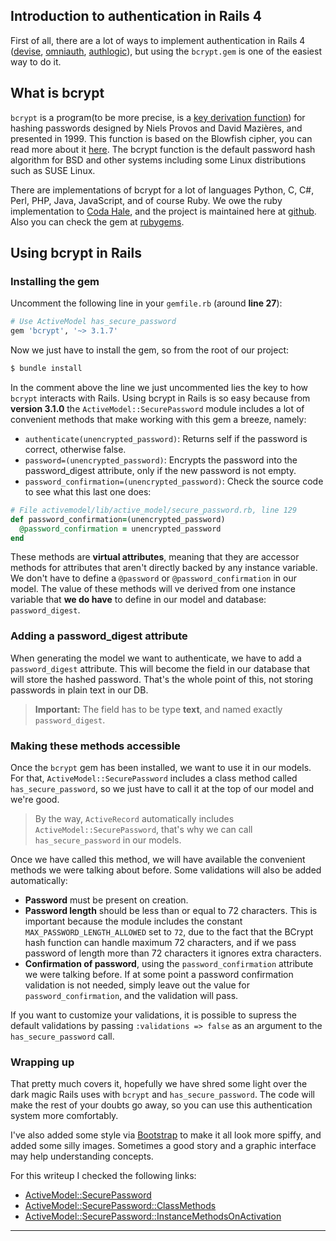 ## Introduction to authentication in Rails 4
First of all, there are a lot of ways to implement authentication in Rails 4 ([devise], [omniauth], [authlogic]), but using the `bcrypt.gem` is one of the easiest way to do it.

## What is bcrypt
`bcrypt` is a program(to be more precise, is a [key derivation function]) for hashing passwords designed by Niels Provos and David Mazières, and presented in 1999. This function is based on the Blowfish cipher, you can read more about it [here]. The bcrypt function is the default password hash algorithm for BSD and other systems including some Linux distributions such as SUSE Linux.

There are implementations of bcrypt for a lot of languages Python, C, C#, Perl, PHP, Java, JavaScript, and of course Ruby. We owe the ruby implementation to [Coda Hale], and the project is maintained here at [github]. Also you can check the gem at [rubygems].

## Using bcrypt in Rails

### Installing the gem
 Uncomment the following line in your `gemfile.rb` (around **line 27**):
```ruby
# Use ActiveModel has_secure_password
gem 'bcrypt', '~> 3.1.7'
```

Now we just have to install the gem, so from the root of our project:
```bash
$ bundle install
```
In the comment above the line we just uncommented lies the key to how `bcrypt` interacts with Rails. Using bcrypt in Rails is so easy because from **version 3.1.0** the `ActiveModel::SecurePassword` module includes a lot of convenient methods that make working with this gem a breeze, namely:

* `authenticate(unencrypted_password)`: Returns self if the password is correct, otherwise false.
* `password=(unencrypted_password)`: Encrypts the password into the password_digest attribute, only if the new password is not empty.
* `password_confirmation=(unencrypted_password)`: Check the source code to see what this last one does:

```ruby
# File activemodel/lib/active_model/secure_password.rb, line 129
def password_confirmation=(unencrypted_password)
  @password_confirmation = unencrypted_password
end
```

These methods are **virtual attributes**, meaning that they are accessor methods for attributes that aren't directly backed by any instance variable. We don't have to define a `@password` or `@password_confirmation` in our model. The value of these methods will ve derived from one instance variable that **we do have** to define in our model and database: `password_digest`.

### Adding a password_digest attribute
When generating the model we want to authenticate, we have to add a `password_digest` attribute. This will become the field in our database that will store the hashed password. That's the whole point of this, not storing passwords in plain text in our DB.

 > **Important:** The field has to be type **text**, and named exactly `password_digest`.

### Making these methods accessible
Once the `bcrypt` gem has been installed, we want to use it in our models. For that, `ActiveModel::SecurePassword` includes a class method called `has_secure_password`, so we just have to call it at the top of our model and we're good.

> By the way, `ActiveRecord` automatically includes `ActiveModel::SecurePassword`, that's why we can call `has_secure_password` in our models.

Once we have called this method, we will have available the convenient methods we were talking about before. Some validations will also be added automatically:

* **Password** must be present on creation.
* **Password length** should be less than or equal to 72 characters. This is important because the module includes the constant `MAX_PASSWORD_LENGTH_ALLOWED` set to `72`, due to the fact that the BCrypt hash function can handle maximum 72 characters, and if we pass password of length more than 72 characters it ignores extra characters.
* **Confirmation of password**, using the `password_confirmation` attribute we were talking before. If at some point a password confirmation validation is not needed, simply leave out the value for `password_confirmation`, and the validation will pass.

If you want to customize your validations, it is possible to supress the default validations by passing `:validations => false` as an argument to the `has_secure_password` call.

### Wrapping up
That pretty much covers it, hopefully we have shred some light over the dark magic Rails uses with `bcrypt` and `has_secure_password`. The code will make the rest of your doubts go away, so you can use this authentication system more comfortably.

I've also added some style via [Bootstrap](http://getbootstrap.com/) to make it all look more spiffy, and added some silly images. Sometimes a good story and a graphic interface may help understanding concepts.

For this writeup I checked the following links:
* [ActiveModel::SecurePassword]
* [ActiveModel::SecurePassword::ClassMethods]
* [ActiveModel::SecurePassword::InstanceMethodsOnActivation]

---
[key derivation function]:(https://en.wikipedia.org/wiki/Key_derivation_function)
[devise]:(https://github.com/plataformatec/devise)
[omniauth]:(https://github.com/intridea/omniauth)
[authlogic]:(https://github.com/binarylogic/authlogic)
[here]:(https://en.wikipedia.org/wiki/Bcrypt)
[Coda Hale]:(http://codahale.com/)
[github]:(https://github.com/codahale/bcrypt-ruby)
[rubygems]:(https://rubygems.org/gems/bcrypt/versions/3.1.10)
[ActiveModel::SecurePassword]:(http://api.rubyonrails.org/classes/ActiveModel/SecurePassword.html)
[ActiveModel::SecurePassword::ClassMethods]:(http://api.rubyonrails.org/classes/ActiveModel/SecurePassword/ClassMethods.html)
[ActiveModel::SecurePassword::InstanceMethodsOnActivation]:(http://api.rubyonrails.org/classes/ActiveModel/SecurePassword/InstanceMethodsOnActivation.html)
